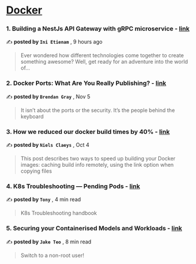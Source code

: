 
<h1><a href=https://medium.com/tag/docker/recommended target="_blank" rel="noopener noreferrer">Docker</a></h1>
<h3>1. Building a NestJs API Gateway with gRPC microservice - <a href=https://medium.com/@ietienam/building-a-nestjs-api-gateway-with-grpc-microservice-35c900eba85e?source=tag_recommended_feed---------0-84----------docker----------a9bfbe3a_30ba_4080_ba50_94459024c29f------- target="_blank" rel="noopener noreferrer">link</a></h3>

✍️ **posted by `Ini Etienam`** <date> , 9 hours ago</date>

<blockquote>Ever wondered how different technologies come together to create something awesome? Well, get ready for an adventure into the world of…</blockquote>

<h3>2. Docker Ports: What Are You Really Publishing? - <a href=https://medium.com/@caring_lion_hedgehog_829/docker-ports-what-are-you-really-publishing-df473669093c?source=tag_recommended_feed---------1-107----------docker----------a9bfbe3a_30ba_4080_ba50_94459024c29f------- target="_blank" rel="noopener noreferrer">link</a></h3>

✍️ **posted by `Brendan Gray`** <date> , Nov 5</date>

<blockquote>It isn’t about the ports or the security. It’s the people behind the keyboard</blockquote>

<h3>3. How we reduced our docker build times by 40% - <a href=https://medium.com/datamindedbe/how-we-reduced-our-docker-build-times-by-40-afea7b7f5fe7?source=tag_recommended_feed---------2-85----------docker----------a9bfbe3a_30ba_4080_ba50_94459024c29f------- target="_blank" rel="noopener noreferrer">link</a></h3>

✍️ **posted by `Niels Claeys`** <date> , Oct 4</date>

<blockquote>This post describes two ways to speed up building your Docker images: caching build info remotely, using the link option when copying files</blockquote>

<h3>4. K8s Troubleshooting — Pending Pods - <a href=https://medium.com/@tonylixu/k8s-troubleshooting-pending-pods-44a13f3141d9?source=tag_recommended_feed---------3-84----------docker----------a9bfbe3a_30ba_4080_ba50_94459024c29f------- target="_blank" rel="noopener noreferrer">link</a></h3>

✍️ **posted by `Tony`** <date> , 4 min read</date>

<blockquote>K8s Troubleshooting handbook</blockquote>

<h3>5. Securing your Containerised Models and Workloads - <a href=https://medium.com/towards-data-science/securing-your-containerised-models-and-workloads-3bff4d90a07b?source=tag_recommended_feed---------4-107----------docker----------a9bfbe3a_30ba_4080_ba50_94459024c29f------- target="_blank" rel="noopener noreferrer">link</a></h3>

✍️ **posted by `Jake Teo`** <date> , 8 min read</date>

<blockquote>Switch to a non-root user!</blockquote>

